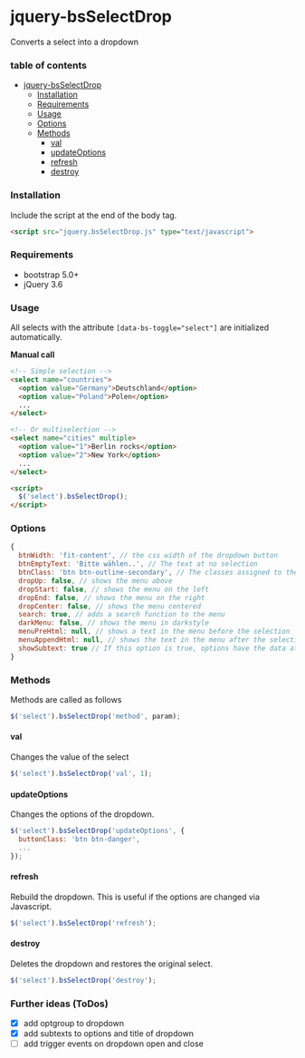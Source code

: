 # jquery-bsSelectDrop

Converts a select into a dropdown

### table of contents

- [jquery-bsSelectDrop](#jquery-bsselectdrop)
    + [Installation](#installation)
    + [Requirements](#requirements)
    + [Usage](#usage)
    + [Options](#options)
    + [Methods](#methods)
      - [val](#val)
      - [updateOptions](#updateoptions)
      - [refresh](#refresh)
      - [destroy](#destroy)

### Installation
Include the script at the end of the body tag.
```html
<script src="jquery.bsSelectDrop.js" type="text/javascript">
```

### Requirements
- bootstrap 5.0+
- jQuery 3.6

### Usage
All selects with the attribute `[data-bs-toggle="select"]` are initialized automatically.

**Manual call**
```html
<!-- Simple selection -->
<select name="countries">
  <option value="Germany">Deutschland</option>
  <option value="Poland">Polen</option>
  ...
</select>

<!-- Or multiselection -->
<select name="cities" multiple>
  <option value="1">Berlin rocks</option>
  <option value="2">New York</option>
  ...
</select>

<script>
  $('select').bsSelectDrop();
</script>
```


### Options
```js
{
  btnWidth: 'fit-content', // the css width of the dropdown button
  btnEmptyText: 'Bitte wählen..', // The text at no selection
  btnClass: 'btn btn-outline-secondary', // The classes assigned to the dropdown button
  dropUp: false, // shows the menu above
  dropStart: false, // shows the menu on the left
  dropEnd: false, // shows the menu on the right
  dropCenter: false, // shows the menu centered  
  search: true, // adds a search function to the menu
  darkMenu: false, // shows the menu in darkstyle
  menuPreHtml: null, // shows a text in the menu before the selection
  menuAppendHtml: null, // shows the text in the menu after the selection
  showSubtext: true // If this option is true, options have the data attribute data-subtext, the subtext will be displayed in the dropdown.
}
```
### Methods
Methods are called as follows

```js
$('select').bsSelectDrop('method', param);
```

#### val
Changes the value of the select
```js
$('select').bsSelectDrop('val', 1);
```

#### updateOptions
Changes the options of the dropdown.
```js
$('select').bsSelectDrop('updateOptions', {
  buttonClass: 'btn btn-danger',
  ...
});
```

#### refresh
Rebuild the dropdown. This is useful if the options are changed via Javascript.
```js
$('select').bsSelectDrop('refresh');
```

#### destroy
Deletes the dropdown and restores the original select.
```js
$('select').bsSelectDrop('destroy'); 
```
### Further ideas (ToDos)
- [x] add optgroup to dropdown
- [x] add subtexts to options and title of dropdown 
- [ ] add trigger events on dropdown open and close
